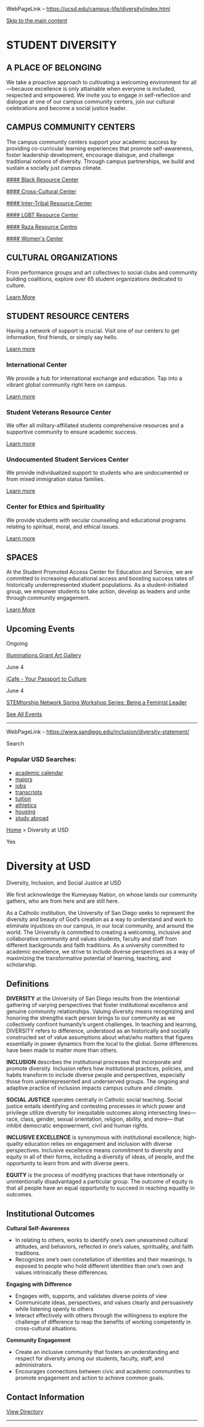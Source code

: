 WebPageLink – https://ucsd.edu/campus-life/diversity/index.html 

 
[Skip to the main content](#a-main)








STUDENT DIVERSITY
=================









A PLACE OF BELONGING
--------------------


We take a proactive approach to cultivating a welcoming environment for all—because excellence is only attainable when everyone is included, respected and empowered. We invite you to engage in self-reflection and dialogue at one of our campus community centers, join our cultural celebrations and become a social justice leader.







CAMPUS COMMUNITY CENTERS
------------------------


The campus community centers support your academic success by providing co-curricular learning experiences that promote self-awareness, foster leadership development, encourage dialogue, and challenge traditional notions of diversity. Through campus partnerships, we build and sustain a socially just campus climate.





[#### Black Resource Center](http://brc.ucsd.edu/)


[#### Cross-Cultural Center](http://ccc.ucsd.edu/)


[#### Inter-Tribal Resource Center](http://itrc.ucsd.edu)


[#### LGBT Resource Center](http://lgbt.ucsd.edu/)


[#### Raza Resource Centro](http://raza.ucsd.edu/)


[#### Women's Center](http://women.ucsd.edu/)










CULTURAL ORGANIZATIONS
----------------------


From performance groups and art collectives to social clubs and community building coalitions, explore over 65 student organizations dedicated to culture.



[Learn More](http://studentorg.ucsd.edu/RdOnlyList.aspx?frmFocus=3)











STUDENT RESOURCE CENTERS
------------------------


Having a network of support is crucial. Visit one of our centers to get information, find friends, or simply say hello.


[Learn more](https://students.ucsd.edu/student-life/index.html)





### International Center


We provide a hub for international exchange and education. Tap into a vibrant global community right here on campus.



[Learn more](http://icenter.ucsd.edu/)









### Student Veterans Resource Center


We offer all military-affiliated students comprehensive resources and a supportive community to ensure academic success.



[Learn more](https://svrc.ucsd.edu/)









### Undocumented Student Services Center


We provide individualized support to students who are undocumented or from mixed immigration status families.



[Learn more](https://uss.ucsd.edu/)









### Center for Ethics and Spirituality


We provide students with secular counseling and educational programs relating to spiritual, moral, and ethical issues.



[Learn more](https://spirituality.ucsd.edu)

















SPACES
------


At the Student Promoted Access Center for Education and Service, we are committed to increasing educational access and boosting success rates of historically underrepresented student populations. As a student-initiated group, we empower students to take action, develop as leaders and unite through community engagement.


[Learn More](http://spaces.ucsd.edu/)










Upcoming Events
---------------



Ongoing  

[Illuminations Grant Art Gallery](http://tinyurl.com/CCCillumination)


June 4  

[iCafe - Your Passport to Culture](https://tockify.com/ucenevents/detail/1703/1622833200000)


June 4  

[STEMtorship Network Spring Workshop Series: Being a Feminist Leader](https://tockify.com/ucsdwc/detail/97/1622844000000)



[See All Events](http://calendar.ucsd.edu/)









 
** **

WebPageLink – https://www.sandiego.edu/inclusion/diversity-statement/ 

 



































Search




### Popular USD Searches:


* [academic calendar](//www.sandiego.edu/academic-calendars/)
* [majors](//www.sandiego.edu/academics/majors-and-minors/)
* [jobs](//www.sandiego.edu/jobs/)
* [transcripts](//www.sandiego.edu/one-stop/student-records/transcripts.php)
* [tuition](//www.sandiego.edu/admissions/tuition-and-financial-aid.php)
* [athletics](http://www.usdtoreros.com/)
* [housing](//www.sandiego.edu/residentiallife/)
* [study abroad](//www.sandiego.edu/international/study-abroad/)





















[Home](//www.sandiego.edu/inclusion/) > 
 Diversity at USD










Yes





Diversity at USD
================



Diversity, Inclusion, and Social Justice at USD


We first acknowledge the Kumeyaay Nation, on whose lands our community gathers, who are from here and are still here.


As a Catholic institution, the University of San Diego seeks to represent the diversity and beauty of God’s creation as a way to understand and work to eliminate injustices on our campus, in our local community, and around the world. The University is committed to creating a welcoming, inclusive and collaborative community and values students, faculty and staff from different backgrounds and faith traditions. As a university committed to academic excellence, we strive to include diverse perspectives as a way of maximizing the transformative potential of learning, teaching, and scholarship.







Definitions
-----------


**DIVERSITY** at the University of San Diego results from the intentional gathering of varying perspectives that foster institutional excellence and genuine community relationships. Valuing diversity means recognizing and honoring the strengths each person brings to our community as we collectively confront humanity’s urgent challenges. In teaching and learning, DIVERSITY refers to difference, understood as an historically and socially constructed set of value assumptions about what/who matters that figures essentially in power dynamics from the local to the global. Some differences have been made to matter more than others.


**INCLUSION** describes the institutional processes that incorporate and promote diversity. Inclusion refers how institutional practices, policies, and habits transform to include diverse people and perspectives, especially those from underrepresented and underserved groups. The ongoing and adaptive practice of inclusion impacts campus culture and climate.


**SOCIAL JUSTICE** operates centrally in Catholic social teaching. Social justice entails identifying and contesting processes in which power and privilege utilize diversity for inequitable outcomes along intersecting lines—race, class, gender, sexual orientation, religion, ability, and more— that inhibit democratic empowerment, civil and human rights.


**INCLUSIVE EXCELLENCE** is synonymous with institutional excellence; high-quality education relies on engagement and inclusion with diverse perspectives. Inclusive excellence means commitment to diversity and equity in all of their forms, including a diversity of ideas, of people, and the opportunity to learn from and with diverse peers.


**EQUITY** is the process of modifying practices that have intentionally or unintentionally disadvantaged a particular group. The outcome of equity is that all people have an equal opportunity to succeed in reaching equality in outcomes.








Institutional Outcomes
----------------------


**Cultural Self-Awareness**


* In relating to others, works to identify one’s own unexamined cultural attitudes, and behaviors, reflected in one’s values, spirituality, and faith traditions.
* Recognizes one’s own constellation of identities and their meanings. Is exposed to people who hold different identities than one’s own and values intrinsically these differences.


**Engaging with Difference**


* Engages with, supports, and validates diverse points of view
* Communicate ideas, perspectives, and values clearly and persuasively while listening openly to others
* Interact effectively with others through the willingness to explore the challenge of difference to reap the benefits of working competently in cross-cultural situations.


**Community Engagement**


* Create an inclusive community that fosters an understanding and respect for diversity among our students, faculty, staff, and administrators.
* Encourages connections between civic and academic communities to promote engagement and action to achieve common goals.































Contact Information
-------------------








 






[View Directory](/inclusion/about/staff/)




































 
** **


